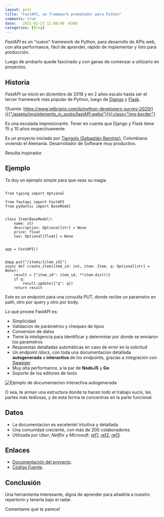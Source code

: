 ```yaml
---
layout: post
title: "FastAPI, un framework prometedor para Python"
comments: true
date:   2021-02-27 12:00:00 -0300
categories: [Blog]
---
```


*FastAPI* es un "nuevo" framework de Python, para desarrollo de APIs web, con alta performance, fácil de aprender, 
rápido de implementar y listo para producción. 

Luego de probarlo quede fascinado y con ganas de comenzar a utilizarlo en proyectos.

## Historia

*FastAPI* se inició en diciembre de 2018 y en 2 años escalo hasta ser el tercer framework más popular de Python, 
luego de [Django](https://www.djangoproject.com/) y [Flask](https://flask.palletsprojects.com/en/1.1.x/).

![fuente: https://www.jetbrains.com/lp/python-developers-survey-2020/]({{"/assets/img/elements_in_posts/fastAPI.webp"}}){:class="img-border"}

Es una escalada impresionante. Tener en cuenta que Django y Flask tiene 15 y 10 años respectivamente.

Es un proyecto iniciado por [Tiangolo (Sebastián Ramírez)](https://tiangolo.com/), Colombiano viviendo el Alemania. 
Desarrollador de Software muy productivo. 

Resulta inspirador.

## Ejemplo

Te doy un ejemplo simple para que veas su magia

<pre><code class="language-python">
from typing import Optional

from fastapi import FastAPI
from pydantic import BaseModel


class Item(BaseModel):
    name: str
    description: Optional[str] = None
    price: float
    tax: Optional[float] = None


app = FastAPI()


@app.put("/items/{item_id}")
async def create_item(item_id: int, item: Item, q: Optional[str] = None):
    result = {"item_id": item_id, **item.dict()}
    if q:
        result.update({"q": q})
    return result
</code></pre>

Este es un endpoint para una consulta PUT, donde recibe un parametro en path, otro por query y otro por body.

Lo que provee FastAPI es:

* Simplicidad
* Validacion de parámetros y chequeo de tipos
* Conversion de datos  
* Tiene la inteligencia para identificar y determinar por donde se enviaron los parametros
* Respuestas detalladas automáticas en caso de error en la solicitud
* Un endpoint */docs*, con toda una documentacion detallada **autogenerada** e **interactiva** de los endpoints, 
  gracias a integración con [Swagger](https://swagger.io/)
* Muy alta performance, a la par de **NodeJS** y **Go**
* Soporte de los editores de texto

![Ejemplo de documentacion interactiva autogenerada]({{"/assets/img/elements_in_posts/fastAPI-swagger-ui-simple.webp"}})

O sea, te arman una estructura donde te hacen todo el trabajo sucio, las partes más tediosas, y de esta forma te 
concentras en la parte funcional.

## Datos

* La documentacion es excelente! intuitiva y detallada
* Una comunidad creciente, con más de 200 colaboradores
* Utilizada por *Uber*, *Netflix* y *Microsoft*. [ref1](https://eng.uber.com/ludwig-v0-2/), 
  [ref2](https://netflixtechblog.com/introducing-dispatch-da4b8a2a8072), 
  [ref3](https://github.com/tiangolo/fastapi/pull/26).

## Enlaces

* [Documentación del proyecto](https://fastapi.tiangolo.com/).
* [Código Fuente](https://github.com/tiangolo/fastapi).

## Conclusión

Una herramienta interesante, digna de aprender para añadirla a nuestro repertorio y tenerla bajo el radar.

Comentame qué te parece!

